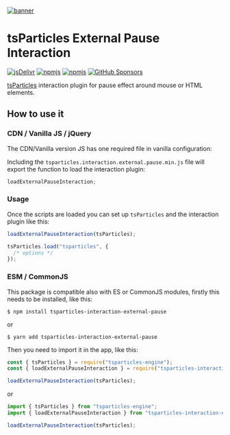 [![banner](https://particles.js.org/images/banner2.png)](https://particles.js.org)

# tsParticles External Pause Interaction

[![jsDelivr](https://data.jsdelivr.com/v1/package/npm/tsparticles-interaction-external-pause/badge)](https://www.jsdelivr.com/package/npm/tsparticles-interaction-external-pause)
[![npmjs](https://badge.fury.io/js/tsparticles-interaction-external-pause.svg)](https://www.npmjs.com/package/tsparticles-interaction-external-pause)
[![npmjs](https://img.shields.io/npm/dt/tsparticles-interaction-external-pause)](https://www.npmjs.com/package/tsparticles-interaction-external-pause) [![GitHub Sponsors](https://img.shields.io/github/sponsors/matteobruni)](https://github.com/sponsors/matteobruni)

[tsParticles](https://github.com/matteobruni/tsparticles) interaction plugin for pause effect around mouse or HTML
elements.

## How to use it

### CDN / Vanilla JS / jQuery

The CDN/Vanilla version JS has one required file in vanilla configuration:

Including the `tsparticles.interaction.external.pause.min.js` file will export the function to load the interaction
plugin:

```javascript
loadExternalPauseInteraction;
```

### Usage

Once the scripts are loaded you can set up `tsParticles` and the interaction plugin like this:

```javascript
loadExternalPauseInteraction(tsParticles);

tsParticles.load("tsparticles", {
  /* options */
});
```

### ESM / CommonJS

This package is compatible also with ES or CommonJS modules, firstly this needs to be installed, like this:

```shell
$ npm install tsparticles-interaction-external-pause
```

or

```shell
$ yarn add tsparticles-interaction-external-pause
```

Then you need to import it in the app, like this:

```javascript
const { tsParticles } = require("tsparticles-engine");
const { loadExternalPauseInteraction } = require("tsparticles-interaction-external-pause");

loadExternalPauseInteraction(tsParticles);
```

or

```javascript
import { tsParticles } from "tsparticles-engine";
import { loadExternalPauseInteraction } from "tsparticles-interaction-external-pause";

loadExternalPauseInteraction(tsParticles);
```
